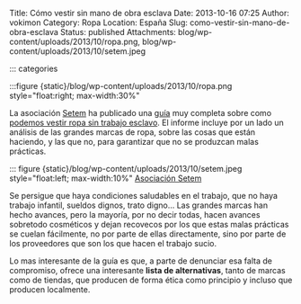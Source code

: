 Title: Cómo vestir sin mano de obra esclava
Date: 2013-10-16 07:25
Author: vokimon
Category: Ropa
Location: España
Slug: como-vestir-sin-mano-de-obra-esclava
Status: published
Attachments: blog/wp-content/uploads/2013/10/ropa.png, blog/wp-content/uploads/2013/10/setem.jpeg

::: categories

:::figure {static}/blog/wp-content/uploads/2013/10/ropa.png style="float:right; max-width:30%"


La asociación [Setem](http://www.setem.org/site/cat/catalunya/) ha publicado una [guía](http://www.setem.org/media/pdfs/Guia_para_vestir_sin_trabajo_esclavo_cast.pdf) muy completa sobre como [podemos vestir ropa sin trabajo esclavo](http://www.setem.org/blog/es/federacion/A-iquest-podemos-vestir-con-ropa-sin-trabajo-esclavo). El informe incluye por un lado un análisis de las grandes marcas de ropa, sobre las cosas que están haciendo, y las que no, para garantizar que no se produzcan malas prácticas.

::: figure {static}/blog/wp-content/uploads/2013/10/setem.jpeg style="float:left; max-width:10%"
	[Asociación Setem](https://www.setem.org)

Se persigue que haya condiciones saludables en el trabajo, que no haya trabajo infantil, sueldos dignos, trato digno... Las grandes marcas han hecho avances, pero la mayoría, por no decir todas, hacen avances sobretodo cosméticos y dejan recovecos por los que estas malas prácticas se cuelan fácilmente, no por parte de ellas directamente, sino por parte de los proveedores que son los que hacen el trabajo sucio.

Lo mas interesante de la guía es que, a parte de denunciar esa falta de compromiso, ofrece una interesante **lista de alternativas**, tanto de marcas como de tiendas, que producen de forma ética como principio y incluso que producen localmente.

